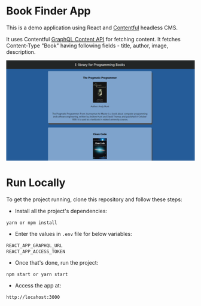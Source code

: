 # Book Finder App
This is a demo application using React and [Contentful](https://www.contentful.com/) headless CMS. 

It uses Contentful [GraphQL Content API](https://www.contentful.com/developers/docs/references/graphql/) for fetching content. It fetches Content-Type "Book" having following fields - title, author, image, description. 

![](screenshot.jpg) 
 

# Run Locally
To get the project running, clone this repository and follow these steps:

- Install all the project's dependencies:
```
yarn or npm install
```
- Enter the values in `.env` file for below variables: 
```
REACT_APP_GRAPHQL_URL
REACT_APP_ACCESS_TOKEN
```
- Once that's done, run the project:
```
npm start or yarn start
```
- Access the app at: 
```
http://locahost:3000
```
